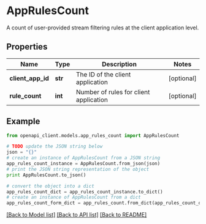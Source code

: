 # AppRulesCount

A count of user-provided stream filtering rules at the client application level.

## Properties
Name | Type | Description | Notes
------------ | ------------- | ------------- | -------------
**client_app_id** | **str** | The ID of the client application | [optional] 
**rule_count** | **int** | Number of rules for client application | [optional] 

## Example

```python
from openapi_client.models.app_rules_count import AppRulesCount

# TODO update the JSON string below
json = "{}"
# create an instance of AppRulesCount from a JSON string
app_rules_count_instance = AppRulesCount.from_json(json)
# print the JSON string representation of the object
print AppRulesCount.to_json()

# convert the object into a dict
app_rules_count_dict = app_rules_count_instance.to_dict()
# create an instance of AppRulesCount from a dict
app_rules_count_form_dict = app_rules_count.from_dict(app_rules_count_dict)
```
[[Back to Model list]](../README.md#documentation-for-models) [[Back to API list]](../README.md#documentation-for-api-endpoints) [[Back to README]](../README.md)


